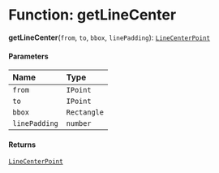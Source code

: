 # Function: getLineCenter

**getLineCenter**(`from`, `to`, `bbox`, `linePadding`): [`LineCenterPoint`](/en/auto-docs/free-layout-core/interfaces/LineCenterPoint.md)

#### Parameters

| Name | Type |
| :------ | :------ |
| `from` | `IPoint` |
| `to` | `IPoint` |
| `bbox` | `Rectangle` |
| `linePadding` | `number` |

#### Returns

[`LineCenterPoint`](/en/auto-docs/free-layout-core/interfaces/LineCenterPoint.md)
